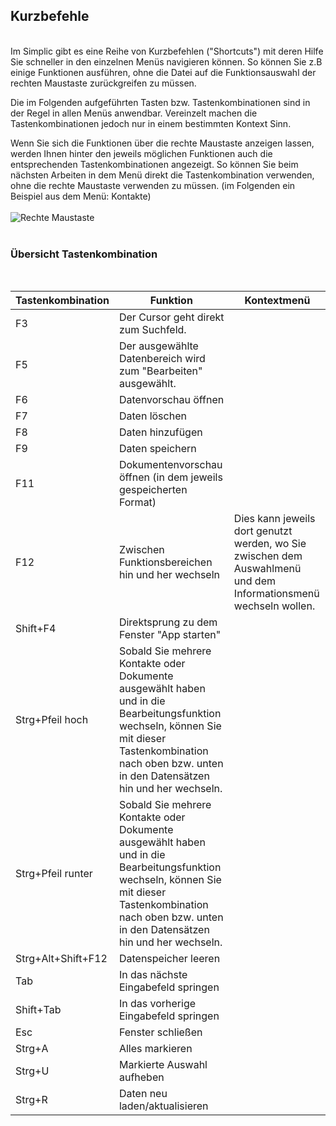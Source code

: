 ## Kurzbefehle
<br />
Im Simplic gibt es eine Reihe von Kurzbefehlen ("Shortcuts") mit deren Hilfe Sie schneller in den einzelnen Menüs navigieren können.
So können Sie z.B einige Funktionen ausführen, ohne die Datei auf die Funktionsauswahl der rechten Maustaste zurückgreifen zu müssen.

Die im Folgenden aufgeführten Tasten bzw. Tastenkombinationen sind in der Regel in allen Menüs anwendbar. Vereinzelt machen die Tastenkombinationen jedoch nur in einem bestimmten Kontext Sinn.

Wenn Sie sich die Funktionen über die rechte Maustaste anzeigen lassen, werden Ihnen hinter den jeweils möglichen Funktionen auch die entsprechenden Tastenkombinationen angezeigt.
So können Sie beim nächsten Arbeiten in dem Menü direkt die Tastenkombination verwenden, ohne die rechte Maustaste verwenden zu müssen.
(im Folgenden ein Beispiel aus dem Menü: Kontakte)
<br />
<br />
![Rechte Maustaste](~/images/Tastenkombination.png)
<br />
<br />
### Übersicht Tastenkombination
<br />


| Tastenkombination  | Funktion                                                                                                                                                                                                     | Kontextmenü                                                                                                      |
|--------------------|--------------------------------------------------------------------------------------------------------------------------------------------------------------------------------------------------------------|------------------------------------------------------------------------------------------------------------------|
| F3                 | Der Cursor geht direkt zum Suchfeld.                                                                                                                                                                         |                                                                                                                  |
| F5                 | Der ausgewählte Datenbereich wird zum "Bearbeiten" ausgewählt.                                                                                                                                               |                                                                                                                  |
| F6                 | Datenvorschau öffnen                                                                                                                                                                                         |                                                                                                                  |
| F7                 | Daten löschen                                                                                                                                                                                                |                                                                                                                  |
| F8                 | Daten hinzufügen                                                                                                                                                                                             |                                                                                                                  |
| F9                 | Daten speichern                                                                                                                                                                                              |                                                                                                                  |
| F11                | Dokumentenvorschau öffnen (in dem jeweils gespeicherten Format)                                                                                                                                              |                                                                                                                  |
| F12                | Zwischen Funktionsbereichen hin und her wechseln                                                                                                                                                             | Dies kann jeweils dort genutzt werden, wo Sie zwischen dem Auswahlmenü und dem Informationsmenü wechseln wollen. |
| Shift+F4           | Direktsprung zu dem Fenster "App starten"                                                                                                                                                                    |                                                                                                                  |
| Strg+Pfeil hoch    | Sobald Sie mehrere Kontakte oder Dokumente ausgewählt haben und in die Bearbeitungsfunktion wechseln,  können Sie mit dieser Tastenkombination nach oben bzw. unten in den Datensätzen hin und her wechseln. |                                                                                                                  |
| Strg+Pfeil runter  | Sobald Sie mehrere Kontakte oder Dokumente ausgewählt haben und in die Bearbeitungsfunktion wechseln, können Sie mit dieser Tastenkombination nach oben bzw. unten in den Datensätzen hin und her wechseln.  |                                                                                                                  |
| Strg+Alt+Shift+F12 | Datenspeicher leeren                                                                                                                                                                                         |                                                                                                                  |
| Tab                | In das nächste Eingabefeld springen                                                                                                                                                                          |                                                                                                                  |
| Shift+Tab          | In das vorherige Eingabefeld springen                                                                                                                                                                        |                                                                                                                  |
| Esc                | Fenster schließen                                                                                                                                                                                            |                                                                                                                  |
| Strg+A             | Alles markieren                                                                                                                                                                                              |                                                                                                                  |
| Strg+U             | Markierte Auswahl aufheben                                                                                                                                                                                   |                                                                                                                  |
| Strg+R             | Daten neu laden/aktualisieren                                                                                                                                                                                |                                                                                                                  |